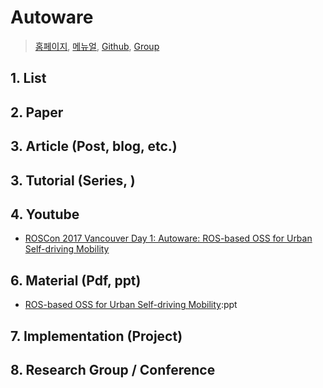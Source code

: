 # Autoware

> [홈페이지](), [메뉴얼](https://github.com/CPFL/Autoware-Manuals/blob/master/en/Autoware_UsersManual_v1.1.md), [Github](https://github.com/CPFL/Autoware), [Group](https://groups.google.com/forum/#!forum/autoware)

## 1. List



## 2. Paper



## 3. Article (Post, blog, etc.)



## 3. Tutorial (Series, )



## 4. Youtube

- [ROSCon 2017 Vancouver Day 1: Autoware: ROS-based OSS for Urban Self-driving Mobility](https://vimeo.com/236154004)

## 6. Material (Pdf, ppt)

- [ROS-based OSS for Urban Self-driving Mobility](https://roscon.ros.org/2017/presentations/ROSCon%202017%20Autoware.pdf):ppt

## 7. Implementation (Project)


## 8. Research Group / Conference 
